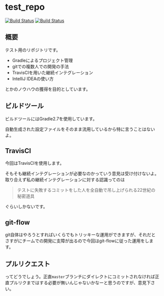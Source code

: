 # test_repo
[![Build Status](https://travis-ci.org/opabinia/test_repo.svg?branch=master)](https://travis-ci.org/opabinia/test_repo)
[![Build Status](https://travis-ci.org/opabinia/test_repo.svg?branch=develop)](https://travis-ci.org/opabinia/test_repo)

## 概要
テスト用のリポジトリです。

- Gradleによるプロジェクト管理
- gitでの複数人での開発の手法
- TravisCIを用いた継続インテグレーション
- IntelliJ IDEAの使い方

とかのノウハウの獲得を目的としています。

## ビルドツール
ビルドツールにはGradle2.7を使用しています。

自動生成された設定ファイルをそのまま流用しているから特に言うことはないよ。

## TravisCI
今回はTravisCIを使用します。

そもそも継続インテグレーションが必要なのかっていう意見は受け付けないよ。
取り合えず私の継続インテグレーションに対する認識ってのは

> テストに失敗するコミットをした人を全自動で吊し上げられる22世紀の秘密道具

ぐらいしかないです。

## git-flow
git自体はやろうとすればいくらでもトリッキーな運用ができますが、それだとさすがにチームでの開発に支障が出るので今回はgit-flowに従った運用をします。

## プルリクエスト
ってどうでしょう。正直`master`ブランチにダイレクトにコミットされなければ正直プルリクまではする必要が無いんじゃないかなーと思うのですが、意見下さい。
